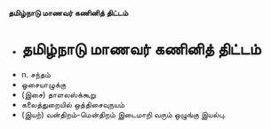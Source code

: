 **தமிழ்நாடு மாணவர் கணினித் திட்டம்**
- # தமிழ்நாடு மாணவர் கணினித் திட்டம்
- n. சந்தம்
- ஓசையாழுக்கு
- (இசை) தாளலஸ்க்கூறு
- கலைத்துறையில் ஒத்திசைவுநயம்
- (இயற்) வன்திறம்-மென்திறம் இடைமாறி வரும் ஒழுங்கு இயல்பு.


